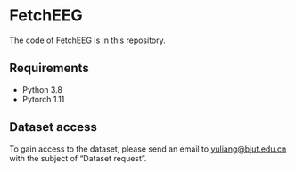 # FetchEEG
The code of FetchEEG is in this repository.

## Requirements

- Python 3.8
- Pytorch 1.11

## Dataset access
To gain access to the dataset, please send an email to yuliang@bjut.edu.cn with the subject of “Dataset request”. 
